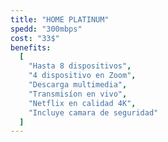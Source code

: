 ```yaml
---
title: "HOME PLATINUM"
spedd: "300mbps"
cost: "33$"
benefits:
  [
    "Hasta 8 dispositivos",
    "4 dispositivo en Zoom",
    "Descarga multimedia",
    "Transmisíon en vivo",
    "Netflix en calidad 4K",
    "Incluye camara de seguridad"
  ]
---
```


